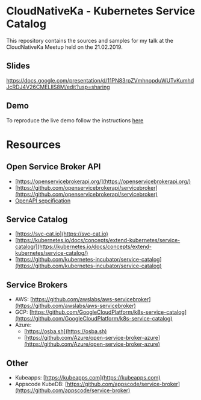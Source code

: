 # CloudNativeKa - Kubernetes Service Catalog

This repository contains the sources and samples for my talk at the CloudNativeKa Meetup held on the 21.02.2019.

## Slides

https://docs.google.com/presentation/d/11PN83rpZVmhnopduWUTvKumhdJcRDJ4V26CMELIlS8M/edit?usp=sharing

## Demo

To reproduce the live demo follow the instructions [here](./demo/demo.md)

# Resources

## Open Service Broker API

- [https://openservicebrokerapi.org/](https://openservicebrokerapi.org/)
- [https://github.com/openservicebrokerapi/servicebroker](https://github.com/openservicebrokerapi/servicebroker)
- [OpenAPI sepcification](http://petstore.swagger.io/?url=https://raw.githubusercontent.com/openservicebrokerapi/servicebroker/master/openapi.yaml)

## Service Catalog

- [https://svc-cat.io](https://svc-cat.io)
- [https://kubernetes.io/docs/concepts/extend-kubernetes/service-catalog/](https://kubernetes.io/docs/concepts/extend-kubernetes/service-catalog/)
- [https://github.com/kubernetes-incubator/service-catalog](https://github.com/kubernetes-incubator/service-catalog)

## Service Brokers

- AWS: [https://github.com/awslabs/aws-servicebroker](https://github.com/awslabs/aws-servicebroker)
- GCP: [https://github.com/GoogleCloudPlatform/k8s-service-catalog](https://github.com/GoogleCloudPlatform/k8s-service-catalog)
- Azure:
	- [https://osba.sh](https://osba.sh)
	- [https://github.com/Azure/open-service-broker-azure](https://github.com/Azure/open-service-broker-azure)

## Other

- Kubeapps: [https://kubeapps.com](https://kubeapps.com)
- Appscode KubeDB: [https://github.com/appscode/service-broker](https://github.com/appscode/service-broker)

